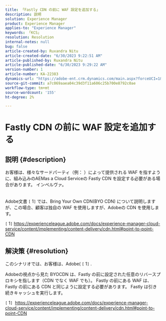 ```yaml
---
title: 「Fastly CDN の前に WAF 設定を追加する」
description: 説明
solution: Experience Manager
product: Experience Manager
applies-to: "Experience Manager"
keywords: 「KCS」
resolution: Resolution
internal-notes: null
bug: false
article-created-by: Ruxandra Nitu
article-created-date: "6/30/2023 9:22:51 AM"
article-published-by: Ruxandra Nitu
article-published-date: "6/30/2023 9:29:22 AM"
version-number: 1
article-number: KA-22383
dynamics-url: "https://adobe-ent.crm.dynamics.com/main.aspx?forceUCI=1&pagetype=entityrecord&etn=knowledgearticle&id=5f7111ad-2717-ee11-8f6e-6045bd006c82"
source-git-commit: a7c069aaea04c39d3f11a606c25b700e8792c0ae
workflow-type: tm+mt
source-wordcount: '155'
ht-degree: 2%

---
```


# Fastly CDN の前に WAF 設定を追加する

## 説明 {#description}

お客様は、様々なサードパーティ（例： ）によって提供される WAF を指すように、組み込みのAEMas a Cloud Serviceの Fastly CDN を設定する必要がある場合があります。 インペルヴァ。<br><br><br>
Adobe文書 `[` 1`]`  では、Bring Your Own CDN(BYO CDN) について説明しますが、この場合、顧客は独自の WAF を使用しますが、Adobeの CDN を使用します。





`[` 1`]`  https://experienceleague.adobe.com/docs/experience-manager-cloud-service/content/implementing/content-delivery/cdn.html#point-to-point-CDN


## 解決策 {#resolution}


このシナリオでは、お客様は、Adobe( `[` 1`]` .

Adobeの視点から見た BYOCDN は、Fastly の前に設定された任意のリバースプロキシを指します（CDN でなく WAF でも）。 Fastly の前にある WAF は、Fastly の前にある CDN と同じように設定する必要があります。 Fastly は引き続きキャッシュを実行します。



`[` 1`]`  https://experienceleague.adobe.com/docs/experience-manager-cloud-service/content/implementing/content-delivery/cdn.html#point-to-point-CDN
